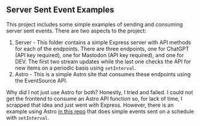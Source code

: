 ## Server Sent Event Examples

This project includes some simple examples of sending and consuming server sent events. There are two aspects to the project:

1. Server - This folder contains a simple Express server with API methods for each of the endpoints. There are three endpoints, one for ChatGPT (API key required), one for Mastodon (API key required), and one for DEV. The first two stream updates while the last one checks the API for new items on a periodic basis using `setInterval`.
2. Astro - This is a simple Astro site that consumes these endpoints using the EventSource API.

Why did I not just use Astro for both? Honestly, I tried and failed. I could not get the frontend to consume an Astro API function so, for lack of time, I scrapped that idea and just went with Express. However, there is an example using Astro [in this repo](https://github.com/MicroWebStacks/astro-examples/tree/main/03_sse-counter) that does simple events sent on a schedule with `setInterval`.